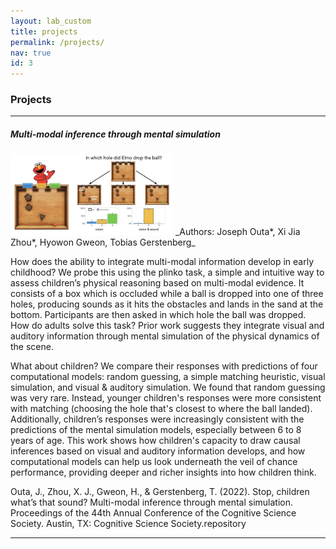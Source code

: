 ```yaml
---
layout: lab_custom
title: projects
permalink: /projects/
nav: true
id: 3
---
```


### __Projects__

---

##### __Multi-modal inference through mental simulation__
<img class="fig" src="/images/projects/plinko-kids.jpeg" width="260">
_Authors: Joseph Outa*, Xi Jia Zhou*, Hyowon Gweon, Tobias Gerstenberg_


How does the ability to integrate multi-modal information develop in early childhood? We probe this using the plinko task, a simple and intuitive way to assess children’s physical reasoning based on multi-modal evidence. It consists of a box which is occluded while a ball is dropped into one of three holes, producing sounds as it hits the obstacles and lands in the sand at the bottom. Participants are then asked in which hole the ball was dropped. How do adults solve this task? Prior work suggests they integrate visual and auditory information through mental simulation of the physical dynamics of the scene.

What about children? We compare their responses with predictions of four computational models: random guessing, a simple matching heuristic, visual simulation, and visual & auditory simulation. We found that random guessing was very rare. Instead, younger children's responses were more consistent with matching (choosing the hole that's closest to where the ball landed). Additionally, children’s responses were increasingly consistent with the predictions of the mental simulation models, especially between 6 to 8 years of age. This work shows how children's capacity to draw causal inferences based on visual and auditory information develops, and how computational models can help us look underneath the veil of chance performance, providing deeper and richer insights into how children think. 

Outa, J., Zhou, X. J., Gweon, H., & Gerstenberg, T. (2022). Stop, children what’s that sound? Multi-modal inference through mental simulation. Proceedings of the 44th Annual Conference of the Cognitive Science Society. Austin, TX: Cognitive Science Society.repository

---


